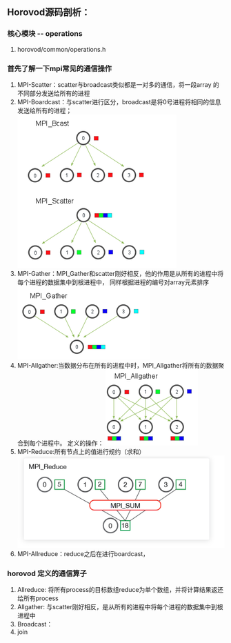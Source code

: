 ## Horovod源码剖析：

### 核心模块 -- operations
1. horovod/common/operations.h

### 首先了解一下mpi常见的通信操作
  1. MPI-Scatter：scatter与broadcast类似都是一对多的通信，将一段array 的不同部分发送给所有的进程
  2. MPI-Boardcast：与scatter进行区分，broadcast是将0号进程将相同的信息发送给所有的进程；
  ![avatar](../img/scatter.png)
  3. MPI-Gather：MPI_Gather和scatter刚好相反，他的作用是从所有的进程中将每个进程的数据集中到根进程中，
  同样根据进程的编号对array元素排序
  ![avatar](../img/gather.png)
  4. MPI-Allgather:当数据分布在所有的进程中时，MPI_Allgather将所有的数据聚合到每个进程中。
定义的操作：
  ![avatar](../img/allgather.png)
  5. MPI-Reduce:所有节点上的值进行规约（求和）
  ![avatar](../img/reduce.png)
  6. MPI-Allreduce：reduce之后在进行boardcast，

### horovod 定义的通信算子
   1. Allreduce: 将所有process的目标数组reduce为单个数组，并将计算结果返还给所有process
   2. Allgather: 与scatter刚好相反，是从所有的进程中将每个进程的数据集中到根进程中
   3. Broadcast：
   4. join